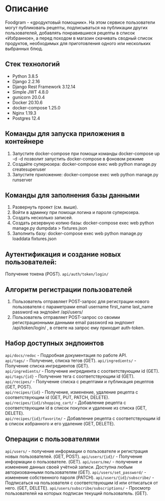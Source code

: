 # Описание

Foodgram - «gродуктовый помощник». На этом сервисе пользователи могут публиковать рецепты, подписываться на публикации других пользователей, добавлять понравившиеся рецепты в список «Избранное», а перед походом в магазин скачивать сводный список продуктов, необходимых для приготовления одного или нескольких выбранных блюд.

## Стек технологий

* Python 3.8.5
* Django 2.2.16
* Django Rest Framework 3.12.14
* Simple JWT 4.8.0
* gunicorn 20.0.4
* Docker 20.10.6
* docker-compose 1.25.0
* Nginx 1.19.3
* Postgres 12.4

## Команды для запуска приложения в контейнере

1. Запустите docker-compose при помощи команды
   docker-compose up -d
    -d позволит запустить docker-compose в фоновом режиме
2. Создайте суперюзера:
    docker-compose exec web python manage.py createsuperuser
3. Запустите приложение:
    docker-compose exec web python manage.py runserver

## Команды для заполнения базы данными

1. Развернуть проект (см. выше).
2. Войти в админку при помощи логина и пароля суперюзера.
3. Создать несколько записей.
4. Создать резервную копию базы:
    docker-compose exec web python manage.py dumpdata > fixtures.json 
5. Заполнить базу:
    docker-compose exec web python manage.py loaddata fixtures.json

## Аутентификация и создание новых пользователей:

Получение токена (POST).
`api/auth/token/login/`

## Алгоритм регистрации пользователей

1. Пользователь отправляет POST-запрос для регистрации нового пользователя с параметрами email username first_name last_name password на эндпойнт /api/users/
2. Пользователь отправляет POST-запрос со своими регистрационными данными email password на эндпоинт /api/token/login/ , в ответе на запрос ему приходит auth-token. 

## Набор доступных эндпоинтов

 `api/docs/redoc` - Подробная документация по работе API.  
 `api/tags/` - Получение, списка тегов (GET). 
 `api/ingredients/` - Получение списка ингредиентов (GET).  
 `api/ingredients/` - Получение ингредиента с соответствующим id (GET).  
 `api/tags/{id}` - Получение тега с соответствующим id (GET).  
 `api/recipes/` - Получение списка с рецептами и публикация рецептов (GET, POST).  
 `api/recipes/{id}` - Получение, изменение, удаление рецепта с соответствующим id (GET, PUT, PATCH, DELETE).  
 `api/recipes/{id}/shopping_cart/` - Добавление рецепта с соответствующим id в список покупок и удаление из списка (GET, DELETE).  
 `api/recipes/{id}/favorite/` - Добавление рецепта с соответствующим id в список избранного и его удаление (GET, DELETE).  

## Операции с пользователями

 `api/users/` - получение информации о пользователе и регистрация новых пользователей. (GET, POST).
 `api/users/{id}/` - Получение информации о пользователе. (GET).
 `api/users/me/` - получение и изменение данных своей учётной записи. Доступна любым авторизованными пользователям (GET).
 `api/users/set_password/` - изменение собственного пароля (PATCH).
 `api/users/{id}/subscribe/` - Подписаться на пользователя с соответствующим id или отписаться от него. (GET, DELETE).
 `api/users/subscribe/subscriptions/` - Просмотр пользователей на которых подписан текущий пользователь. (GET).
